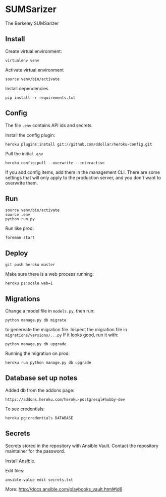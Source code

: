 SUMSarizer
===

The Berkeley SUMSarizer

Install
---

Create virtual environment:

	virtualenv venv

Activate virtual environment

	source venv/bin/activate

Install dependencies

	pip install -r requirements.txt

Config
---

The file `.env` contains API ids and secrets.

Install the config plugin:

	heroku plugins:install git://github.com/ddollar/heroku-config.git

Pull the initial `.env`

	heroku config:pull --overwrite --interactive

If you add config items, add them in the management CLI. There are some settings that will only apply to the production server, and you don't want to overwrite them.

Run
---

	source venv/bin/activate
	source .env
	python run.py

Run like prod:

	foreman start

Deploy
---

	git push heroku master

Make sure there is a web process running:

	heroku ps:scale web=1

Migrations
---

Change a model file in `models.py`, then run:

	python manage.py db migrate

to genereate the migration file. Inspect the migration file in `migrations/versions/...py` If it looks good, run it with:

	python manage.py db upgrade

Running the migration on prod:

	heroku run python manage.py db upgrade

Database set up notes
---

Added db from the addons page:

	https://addons.heroku.com/heroku-postgresql#hobby-dev

To see credentials:

	heroku pg:credentials DATABASE


Secrets
---

Secrets stored in the repository with Ansible Vault. Contact the repository maintainer for the password.

Install [Ansible](http://www.ansible.com/home). 

Edit files:

	ansible-value edit secrets.txt

More: http://docs.ansible.com/playbooks_vault.html#id6
